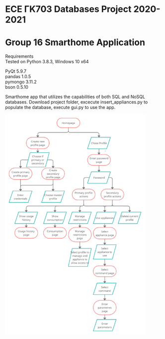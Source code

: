# ECE ΓΚ703 Databases Project 2020-2021
# Group 16 Smarthome Application

Requirements <br/> 
Tested on Python 3.8.3, Windows 10 x64<br/> 

PyQt 5.9.7<br/> 
pandas 1.0.5<br/> 
pymongo 3.11.2<br/> 
bson 0.5.10 <br/> 

Smarthome app that utilizes the capabilities of both SQL and NoSQL databases.
Download project folder, excecute insert_appliances.py to populate the database, execute gui.py to use the app.


<img src="https://github.com/PastaAddict/smarthome/blob/main/Other/flowchart.png" width="450" />
